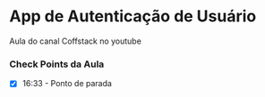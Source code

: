 # App de Autenticação de Usuário
Aula do canal Coffstack no youtube

### Check Points da Aula
- [x] 16:33 - Ponto de parada